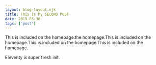 ```yaml
---
layout: blog-layout.njk 
title: This Is My SECOND POST
date: 2019-05-30
tags: ['post']
---
```

<!-- Excerpt Start -->
This is included on the homepage.the homepage.This is included on the homepage.This is included on the homepage.This is included on the homepage.
<!-- Excerpt End -->

Eleventy is super fresh init.